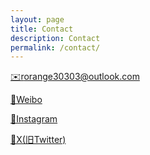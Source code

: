 ```yaml
---
layout: page
title: Contact
description: Contact
permalink: /contact/
---
```


<a href="mailto:xiaorui.yin@outlook.fr">✉️r</a><a href="mailto: rorange30303@outlook.com">orange30303@outlook.com</a>

<a href="https://www.weibo.com/rorange30303">🔗Weibo</a>

<a href="https://www.instagram.com/rorange30303">🔗Instagram</a>

<a href="https://www.twitter.com/rorange30303">🔗X(旧Twitter)</a>
